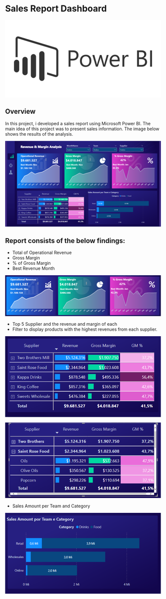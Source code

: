 # Sales Report Dashboard

<p align="center"><img src="Images/img.png" ></p>

## Overview
In this project, i developed a sales report using Microsoft Power BI. The main idea of this project was to present sales information. The image below shows the results of the analysis.

<p align="left"><img src="Images/Dashboard.png" ></p>

## Report consists of the below findings:

* Total of Operational Revenue
* Gross Margin
* % of  Gross Margin
* Best Revenue Month
<p align="left"><img src="Images/img02.png"   ></p>

* Top 5 Supplier and the revenue and margin of each
* Filter to display products with the highest revenues from each supplier.

<p align="left"><img src="Images/img03.png"   ></p>
<p align="left"><img src="Images/img05.png"   ></p>

* Sales Amount per Team and Category
<p align="left"><img src="Images/img04.png"   ></p>
